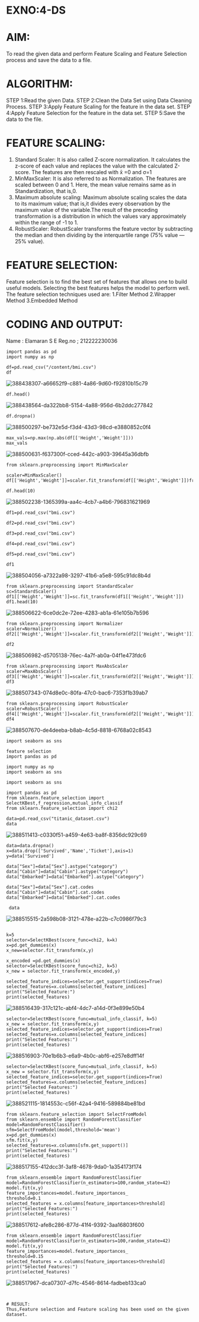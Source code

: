 # EXNO:4-DS
# AIM:
To read the given data and perform Feature Scaling and Feature Selection process and save the
data to a file.

# ALGORITHM:
STEP 1:Read the given Data.
STEP 2:Clean the Data Set using Data Cleaning Process.
STEP 3:Apply Feature Scaling for the feature in the data set.
STEP 4:Apply Feature Selection for the feature in the data set.
STEP 5:Save the data to the file.

# FEATURE SCALING:
1. Standard Scaler: It is also called Z-score normalization. It calculates the z-score of each value and replaces the value with the calculated Z-score. The features are then rescaled with x̄ =0 and σ=1
2. MinMaxScaler: It is also referred to as Normalization. The features are scaled between 0 and 1. Here, the mean value remains same as in Standardization, that is,0.
3. Maximum absolute scaling: Maximum absolute scaling scales the data to its maximum value; that is,it divides every observation by the maximum value of the variable.The result of the preceding transformation is a distribution in which the values vary approximately within the range of -1 to 1.
4. RobustScaler: RobustScaler transforms the feature vector by subtracting the median and then dividing by the interquartile range (75% value — 25% value).

# FEATURE SELECTION:
Feature selection is to find the best set of features that allows one to build useful models. Selecting the best features helps the model to perform well.
The feature selection techniques used are:
1.Filter Method
2.Wrapper Method
3.Embedded Method

# CODING AND OUTPUT:
Name : Elamaran S E
Reg.no ; 212222230036
```
import pandas as pd
import numpy as np
```
```
df=pd.read_csv("/content/bmi.csv")
df
```
![388438307-a66652f9-c881-4a86-9d60-f92810b15c79](https://github.com/user-attachments/assets/b0a85a45-14b4-4912-a65f-d76381fc4705)

```
df.head()
```
![388438564-da322bb8-5154-4a88-956d-6b2ddc277842](https://github.com/user-attachments/assets/ae8feb2d-807c-43a4-b2ff-e4d69dd7ef3f)

```
df.dropna()
```
![388500297-be732e5d-f3d4-43d3-98cd-e3880852c0f4](https://github.com/user-attachments/assets/af208bf5-46fc-4f5f-91a6-f3ad15f2b0e9)

```
max_vals=np.max(np.abs(df[['Height','Weight']]))
max_vals
```
![388500631-f637300f-cced-442c-a903-39645a36dbfb](https://github.com/user-attachments/assets/8bbf2939-2036-4441-aa28-36a868b4ca03)
```
from sklearn.preprocessing import MinMaxScaler
```
```
scaler=MinMaxScaler()
df[['Height','Weight']]=scaler.fit_transform(df[['Height','Weight']])fr
```
```
df.head(10)
```
![388502238-1365399a-aa4c-4cb7-a4b6-796831621969](https://github.com/user-attachments/assets/5b4432ce-ba90-406e-bc23-49d9d8b98a2b)

```
df1=pd.read_csv("bmi.csv")
```
```
df2=pd.read_csv("bmi.csv")
```
```
df3=pd.read_csv("bmi.csv")
```
```
df4=pd.read_csv("bmi.csv")
```
```
df5=pd.read_csv("bmi.csv")
```
```
df1

```
![388504056-a7322a98-3297-41b6-a5e8-595c91dc8b4d](https://github.com/user-attachments/assets/638d1a02-12be-449f-8d7c-2a98b81564fc)

```
from sklearn.preprocessing import StandardScaler
sc=StandardScaler()
df1[['Height','Weight']]=sc.fit_transform(df1[['Height','Weight']])
df1.head(10)
```
![388506622-6ce0dc2e-72ee-4283-ab1a-61e105b7b596](https://github.com/user-attachments/assets/941ff51a-05c5-4fe5-b6bb-c09ef6eb0188)

```
from sklearn.preprocessing import Normalizer
scaler=Normalizer()
df2[['Height','Weight']]=scaler.fit_transform(df2[['Height','Weight']])
```
```
df2
```
![388506982-d5705138-76ec-4a7f-ab0a-04f1e473fdc6](https://github.com/user-attachments/assets/3408f9ab-5314-4b4c-8440-49a76c389e8c)

```
from sklearn.preprocessing import MaxAbsScaler
scaler=MaxAbsScaler()
df3[['Height','Weight']]=scaler.fit_transform(df2[['Height','Weight']])
df3
```
![388507343-074d8e0c-80fa-47c0-bac6-7353f1b39ab7](https://github.com/user-attachments/assets/05b808c7-6c42-4a38-8cd6-c6579038ef21)

```
from sklearn.preprocessing import RobustScaler
scaler=RobustScaler()
df4[['Height','Weight']]=scaler.fit_transform(df2[['Height','Weight']])
df4
```
![388507670-de4deeba-b8ab-4c5d-8818-6768a02c8543](https://github.com/user-attachments/assets/32f4bb7e-d8d0-480e-b156-5c2a63421182)

```
import seaborn as sns
```
```
feature selection 
import pandas as pd

import numpy as np 
import seaborn as sns
```
```
import seaborn as sns
```
```
import pandas as pd
from sklearn.feature_selection import SelectKBest,f_regression,mutual_info_classif
from sklearn.feature_selection import chi2
```
```
data=pd.read_csv("titanic_dataset.csv")
data
```
![388511413-c0330f51-a459-4e63-ba8f-8356dc929c69](https://github.com/user-attachments/assets/d6ea730b-9c1e-439e-accb-75142697f517)

```
data=data.dropna()
x=data.drop(['Survived','Name','Ticket'],axis=1)
y=data['Survived']
```
```
data["Sex"]=data["Sex"].astype("category")
data["Cabin"]=data["Cabin"].astype("category")
data["Embarked"]=data["Embarked"].astype("category")
```
```
data["Sex"]=data["Sex"].cat.codes
data["Cabin"]=data["Cabin"].cat.codes
data["Embarked"]=data["Embarked"].cat.codes
```
```
 data
```
![388515515-2a598b08-3121-478e-a22b-c7c0986f79c3](https://github.com/user-attachments/assets/5973b09b-afbc-421f-824a-fbfe4317c8ae)

```

k=5
selector=SelectKBest(score_func=chi2, k=k)
x=pd.get_dummies(x)
x_new=selector.fit_transform(x,y)
```
```
x_encoded =pd.get_dummies(x)
selector=SelectKBest(score_func=chi2, k=5)
x_new = selector.fit_transform(x_encoded,y)
```
```
selected_feature_indices=selector.get_support(indices=True)
selected_features=x.columns[selected_feature_indices]
print("Selected_Feature:")
print(selected_features)
```
![388516439-317c121c-abf4-4dc7-a14d-0f3e899e50b4](https://github.com/user-attachments/assets/0dca74cf-753b-42d8-8284-f5d02e7f7b31)

```
selector=SelectKBest(score_func=mutual_info_classif, k=5)
x_new = selector.fit_transform(x,y)
selected_feature_indices=selector.get_support(indices=True)
selected_features=x.columns[selected_feature_indices]
print("Selected Features:")
print(selected_features)
```
![388516903-70e1b6b3-e6a9-4b0c-abf6-e257e8dff14f](https://github.com/user-attachments/assets/cbc22ad3-a5ec-40a4-9dac-749f93ab3e33)

```
selector=SelectKBest(score_func=mutual_info_classif, k=5)
x_new = selector.fit_transform(x,y)
selected_feature_indices=selector.get_support(indices=True)
selected_features=x.columns[selected_feature_indices]
print("Selected Features:")
print(selected_features)
```
![388521115-1814553c-c56f-42a4-9416-589884be81bd](https://github.com/user-attachments/assets/010f1511-ba41-4b59-8924-e18d89f3dd0b)
 
```
from sklearn.feature_selection import SelectFromModel
from sklearn.ensemble import RandomForestClassifier
model=RandomForestClassifier()
sfm=SelectFromModel(model,threshold='mean')
x=pd.get_dummies(x)
sfm.fit(x,y)
selected_features=x.columns[sfm.get_support()]
print("Selected Features:")
print(selected_features)
```
![388517155-412dcc3f-3af8-4678-9da0-1a354173f174](https://github.com/user-attachments/assets/41ee65b0-1c33-4fd3-bd43-baa6fe18339b)

```
from sklearn.ensemble import RandomForestClassifier
model=RandomForestClassifier(n_estimators=100,random_state=42)
model.fit(x,y)
feature_importances=model.feature_importances_
threshold=0.1
selected_features = x.columns[feature_importances>threshold]
print("Selected Features:")
print(selected_features)
```
![388517612-afe8c286-877d-41f4-9392-3aa16803f600](https://github.com/user-attachments/assets/7716bd98-6b9b-402c-9538-cf5f53012960)

```
from sklearn.ensemble import RandomForestClassifier
model=RandomForestClassifier(n_estimators=100,random_state=42)
model.fit(x,y)
feature_importances=model.feature_importances_
threshold=0.15
selected_features = x.columns[feature_importances>threshold]
print("Selected Features:")
print(selected_features)
```
![388517967-dca07307-d7fc-4546-8614-fadbeb133ca0](https://github.com/user-attachments/assets/7246f00d-bae5-4402-8344-1c3365e8c6c2)
```


# RESULT:
Thus,Feature selection and Feature scaling has been used on the given dataset.

